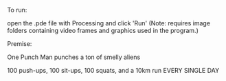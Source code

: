 To run:

open the .pde file with Processing and click 'Run'
(Note: requires image folders containing video frames and graphics used in the program.)

Premise:

One Punch Man punches a ton of smelly aliens

100 push-ups, 100 sit-ups, 100 squats, and a 10km run EVERY SINGLE DAY